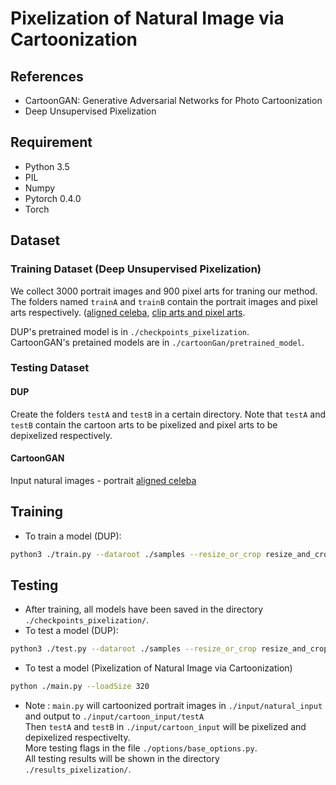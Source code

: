 # Pixelization of Natural Image via Cartoonization
## References
- CartoonGAN: Generative Adversarial Networks for Photo Cartoonization
- Deep Unsupervised Pixelization
## Requirement
- Python 3.5
- PIL
- Numpy
- Pytorch 0.4.0
- Torch
## Dataset
### Training Dataset (Deep Unsupervised Pixelization)
We collect 3000 portrait images and 900 pixel arts for traning our method. The folders named `trainA` and `trainB` contain the portrait images and pixel arts respectively. ([aligned celeba](http://mmlab.ie.cuhk.edu.hk/projects/CelebA.html), [clip arts and pixel arts](https://drive.google.com/open?id=1qDXB5g0Cb0VwISXwnfeiehPHuTgxWhdG).

DUP's pretrained model is in `./checkpoints_pixelization`.  
CartoonGAN's pretained models are in `./cartoonGan/pretrained_model`.
### Testing Dataset
#### DUP
Create the folders `testA` and `testB` in a certain directory. Note that `testA` and `testB` contain the cartoon arts to be pixelized and pixel arts to be depixelized respectively.
#### CartoonGAN
Input natural images - portrait [aligned celeba](http://mmlab.ie.cuhk.edu.hk/projects/CelebA.html)
## Training
* To train a model (DUP):
``` bash
python3 ./train.py --dataroot ./samples --resize_or_crop resize_and_crop --gpu_ids 0
```
## Testing
* After training, all models have been saved in the directory `./checkpoints_pixelization/`.
* To test a model (DUP):
``` bash
python3 ./test.py --dataroot ./samples --resize_or_crop resize_and_crop --gpu_ids 0 --how_many 1 --which_epoch 150 --loadSize 256
```
* To test a model (Pixelization of Natural Image via Cartoonization)
``` bash
python ./main.py --loadSize 320
```
* Note : 
`main.py` will cartoonized portrait images in `./input/natural_input` and output to `./input/cartoon_input/testA`  
Then `testA` and `testB` in `./input/cartoon_input` will be pixelized and depixelized respectivelty.  
More testing flags in the file `./options/base_options.py`.  
All testing results will be shown in the directory `./results_pixelization/`.
